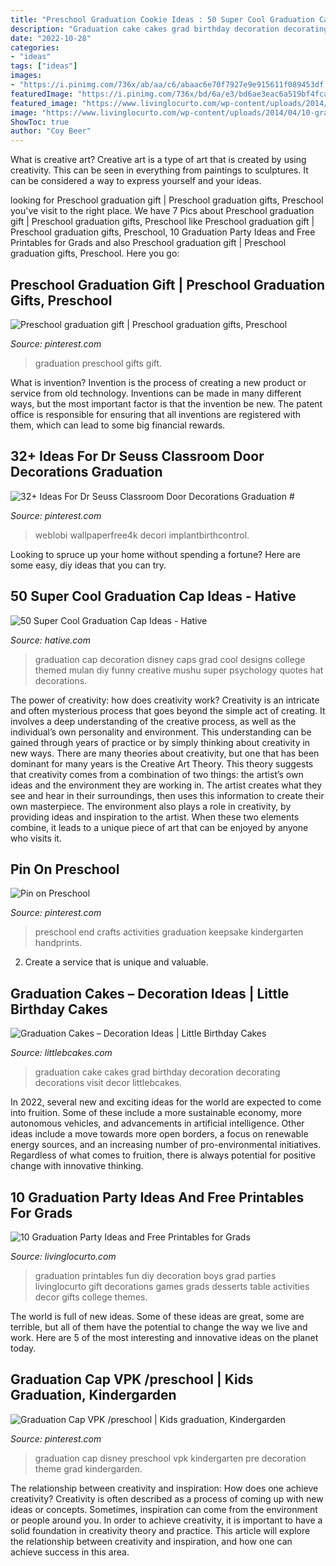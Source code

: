```yaml
---
title: "Preschool Graduation Cookie Ideas : 50 Super Cool Graduation Cap Ideas"
description: "Graduation cake cakes grad birthday decoration decorating decorations visit decor littlebcakes"
date: "2022-10-28"
categories:
- "ideas"
tags: ["ideas"]
images:
- "https://i.pinimg.com/736x/ab/aa/c6/abaac6e70f7927e9e915611f089453df.jpg"
featuredImage: "https://i.pinimg.com/736x/bd/6a/e3/bd6ae3eac6a519bf4fca5edf655f1c72.jpg"
featured_image: "https://www.livinglocurto.com/wp-content/uploads/2014/04/10-graduation-party-ideas.jpg"
image: "https://www.livinglocurto.com/wp-content/uploads/2014/04/10-graduation-party-ideas.jpg"
ShowToc: true
author: "Coy Beer"
---
```



What is creative art?
Creative art is a type of art that is created by using creativity. This can be seen in everything from paintings to sculptures. It can be considered a way to express yourself and your ideas.

	

		
looking for Preschool graduation gift | Preschool graduation gifts, Preschool you've visit to the right place. We have 7 Pics about Preschool graduation gift | Preschool graduation gifts, Preschool like Preschool graduation gift | Preschool graduation gifts, Preschool, 10 Graduation Party Ideas and Free Printables for Grads and also Preschool graduation gift | Preschool graduation gifts, Preschool. Here you go:
		
    
## Preschool Graduation Gift | Preschool Graduation Gifts, Preschool

<img loading=lazy src="https://i.pinimg.com/736x/42/5f/a6/425fa64590b060be6b2f19b119da0e0a--preschool-graduation-gifts-goals.jpg" onerror="this.onerror=null;this.src='https://tse1.mm.bing.net/th?id=OIP.jNpP6U44kTIqXIv9yC1c_AHaJ3&amp;pid=15.1';" alt="Preschool graduation gift | Preschool graduation gifts, Preschool">

_Source: pinterest.com_

>graduation preschool gifts gift. 

	

What is invention?
Invention is the process of creating a new product or service from old technology. Inventions can be made in many different ways, but the most important factor is that the invention be new. 
The patent office is responsible for ensuring that all inventions are registered with them, which can lead to some big financial rewards.

    
## 32+ Ideas For Dr Seuss Classroom Door Decorations Graduation #

<img loading=lazy src="https://i.pinimg.com/736x/71/da/bd/71dabde1297d3ccd28ca1a9088205ec9.jpg" onerror="this.onerror=null;this.src='https://tse1.mm.bing.net/th?id=OIP.qgRx14OkSpDtBfqLioDvvQAAAA&amp;pid=15.1';" alt="32+ Ideas For Dr Seuss Classroom Door Decorations Graduation #">

_Source: pinterest.com_

>weblobi wallpaperfree4k decori implantbirthcontrol. 

	

Looking to spruce up your home without spending a fortune? Here are some easy, diy ideas that you can try. 

    
## 50 Super Cool Graduation Cap Ideas - Hative

<img loading=lazy src="https://hative.com/wp-content/uploads/2016/04/graduation-caps/8-super-cool-graduation-cap-ideas.jpg" onerror="this.onerror=null;this.src='https://tse1.mm.bing.net/th?id=OIP.WvcsxyF6q9uxWiJXSjzOGwHaHa&amp;pid=15.1';" alt="50 Super Cool Graduation Cap Ideas - Hative">

_Source: hative.com_

>graduation cap decoration disney caps grad cool designs college themed mulan diy funny creative mushu super psychology quotes hat decorations. 

	

The power of creativity: how does creativity work?
Creativity is an intricate and often mysterious process that goes beyond the simple act of creating. It involves a deep understanding of the creative process, as well as the individual’s own personality and environment. This understanding can be gained through years of practice or by simply thinking about creativity in new ways.
There are many theories about creativity, but one that has been dominant for many years is the Creative Art Theory. This theory suggests that creativity comes from a combination of two things: the artist’s own ideas and the environment they are working in. The artist creates what they see and hear in their surroundings, then uses this information to create their own masterpiece. The environment also plays a role in creativity, by providing ideas and inspiration to the artist. When these two elements combine, it leads to a unique piece of art that can be enjoyed by anyone who visits it.

    
## Pin On Preschool

<img loading=lazy src="https://i.pinimg.com/736x/ab/aa/c6/abaac6e70f7927e9e915611f089453df.jpg" onerror="this.onerror=null;this.src='https://tse4.mm.bing.net/th?id=OIP.Bz802ASLparX-jXGbDrDyQHaJ3&amp;pid=15.1';" alt="Pin on Preschool">

_Source: pinterest.com_

>preschool end crafts activities graduation keepsake kindergarten handprints. 

	

2. Create a service that is unique and valuable.

    
## Graduation Cakes – Decoration Ideas | Little Birthday Cakes

<img loading=lazy src="https://www.littlebcakes.com/wp-content/uploads/2013/08/Graduation-Cake-Images.jpg" onerror="this.onerror=null;this.src='https://tse4.mm.bing.net/th?id=OIP.yDS-yp1KfQP4wkGKhZ3-IgHaJ4&amp;pid=15.1';" alt="Graduation Cakes – Decoration Ideas | Little Birthday Cakes">

_Source: littlebcakes.com_

>graduation cake cakes grad birthday decoration decorating decorations visit decor littlebcakes. 

	

In 2022, several new and exciting ideas for the world are expected to come into fruition. Some of these include a more sustainable economy, more autonomous vehicles, and advancements in artificial intelligence. Other ideas include a move towards more open borders, a focus on renewable energy sources, and an increasing number of pro-environmental initiatives. Regardless of what comes to fruition, there is always potential for positive change with innovative thinking.

    
## 10 Graduation Party Ideas And Free Printables For Grads

<img loading=lazy src="https://www.livinglocurto.com/wp-content/uploads/2014/04/10-graduation-party-ideas.jpg" onerror="this.onerror=null;this.src='https://tse2.mm.bing.net/th?id=OIP.v7JWdH7r6S_M7C4k6ndmbgHaLH&amp;pid=15.1';" alt="10 Graduation Party Ideas and Free Printables for Grads">

_Source: livinglocurto.com_

>graduation printables fun diy decoration boys grad parties livinglocurto gift decorations games grads desserts table activities decor gifts college themes. 

	

The world is full of new ideas. Some of these ideas are great, some are terrible, but all of them have the potential to change the way we live and work. Here are 5 of the most interesting and innovative ideas on the planet today.

    
## Graduation Cap VPK /preschool | Kids Graduation, Kindergarden

<img loading=lazy src="https://i.pinimg.com/736x/bd/6a/e3/bd6ae3eac6a519bf4fca5edf655f1c72.jpg" onerror="this.onerror=null;this.src='https://tse4.mm.bing.net/th?id=OIP.ws43dBpAQeSYBNE8wNHr3QHaJ3&amp;pid=15.1';" alt="Graduation Cap VPK /preschool | Kids graduation, Kindergarden">

_Source: pinterest.com_

>graduation cap disney preschool vpk kindergarten pre decoration theme grad kindergarden. 

	

The relationship between creativity and inspiration: How does one achieve creativity?
Creativity is often described as a process of coming up with new ideas or concepts. Sometimes, inspiration can come from the environment or people around you. In order to achieve creativity, it is important to have a solid foundation in creativity theory and practice. This article will explore the relationship between creativity and inspiration, and how one can achieve success in this area.

